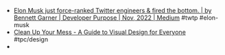 - [Elon Musk just force-ranked Twitter engineers & fired the bottom. | by Bennett Garner | Developer Purpose | Nov, 2022 | Medium](https://medium.com/developer-purpose/elon-musk-just-force-ranked-twitter-engineers-fired-the-bottom-507ab35b659a) #twtp #elon-musk
- [Clean Up Your Mess - A Guide to Visual Design for Everyone](https://www.visualmess.com/) #tpc/design
-
